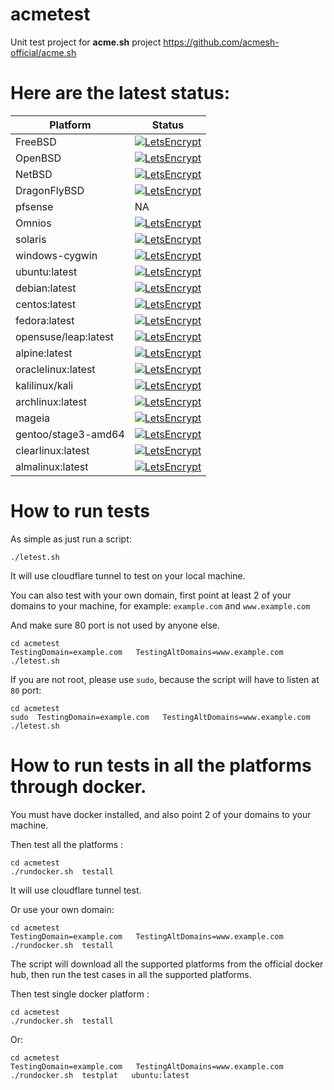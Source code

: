 # acmetest
Unit test project for **acme.sh** project https://github.com/acmesh-official/acme.sh



# Here are the latest status:

| Platform | Status|
-----------|-------|
|FreeBSD| [![LetsEncrypt](https://github.com/acmesh-official/acmetest/actions/workflows/FreeBSD.yml/badge.svg)](https://github.com/acmesh-official/acmetest/actions/workflows/FreeBSD.yml) |
|OpenBSD| [![LetsEncrypt](https://github.com/acmesh-official/acmetest/actions/workflows/OpenBSD.yml/badge.svg)](https://github.com/acmesh-official/acmetest/actions/workflows/OpenBSD.yml) |
|NetBSD| [![LetsEncrypt](https://github.com/acmesh-official/acmetest/actions/workflows/NetBSD.yml/badge.svg)](https://github.com/acmesh-official/acmetest/actions/workflows/NetBSD.yml) |
|DragonFlyBSD| [![LetsEncrypt](https://github.com/acmesh-official/acmetest/actions/workflows/DragonFlyBSD.yml/badge.svg)](https://github.com/acmesh-official/acmetest/actions/workflows/DragonFlyBSD.yml) |
|pfsense| NA |
|Omnios| [![LetsEncrypt](https://github.com/acmesh-official/acmetest/actions/workflows/Omnios.yml/badge.svg)](https://github.com/acmesh-official/acmetest/actions/workflows/Omnios.yml)|
|solaris| [![LetsEncrypt](https://github.com/acmesh-official/acmetest/actions/workflows/Solaris.yml/badge.svg)](https://github.com/acmesh-official/acmetest/actions/workflows/Solaris.yml)|
|windows-cygwin| [![LetsEncrypt](https://github.com/acmesh-official/acmetest/actions/workflows/Windows.yml/badge.svg)](https://github.com/acmesh-official/acmetest/actions/workflows/Windows.yml)|
|ubuntu:latest| [![LetsEncrypt](https://github.com/acmesh-official/acmetest/actions/workflows/Linux.yml/badge.svg)](https://github.com/acmesh-official/acmetest/actions/workflows/Linux.yml)|
|debian:latest| [![LetsEncrypt](https://github.com/acmesh-official/acmetest/actions/workflows/Linux.yml/badge.svg)](https://github.com/acmesh-official/acmetest/actions/workflows/Linux.yml)|
|centos:latest| [![LetsEncrypt](https://github.com/acmesh-official/acmetest/actions/workflows/Linux.yml/badge.svg)](https://github.com/acmesh-official/acmetest/actions/workflows/Linux.yml)|
|fedora:latest| [![LetsEncrypt](https://github.com/acmesh-official/acmetest/actions/workflows/Linux.yml/badge.svg)](https://github.com/acmesh-official/acmetest/actions/workflows/Linux.yml)|
|opensuse/leap:latest| [![LetsEncrypt](https://github.com/acmesh-official/acmetest/actions/workflows/Linux.yml/badge.svg)](https://github.com/acmesh-official/acmetest/actions/workflows/Linux.yml) |
|alpine:latest| [![LetsEncrypt](https://github.com/acmesh-official/acmetest/actions/workflows/Linux.yml/badge.svg)](https://github.com/acmesh-official/acmetest/actions/workflows/Linux.yml)|
|oraclelinux:latest| [![LetsEncrypt](https://github.com/acmesh-official/acmetest/actions/workflows/Linux.yml/badge.svg)](https://github.com/acmesh-official/acmetest/actions/workflows/Linux.yml)|
|kalilinux/kali| [![LetsEncrypt](https://github.com/acmesh-official/acmetest/actions/workflows/Linux.yml/badge.svg)](https://github.com/acmesh-official/acmetest/actions/workflows/Linux.yml) |
|archlinux:latest| [![LetsEncrypt](https://github.com/acmesh-official/acmetest/actions/workflows/Linux.yml/badge.svg)](https://github.com/acmesh-official/acmetest/actions/workflows/Linux.yml)|
|mageia| [![LetsEncrypt](https://github.com/acmesh-official/acmetest/actions/workflows/Linux.yml/badge.svg)](https://github.com/acmesh-official/acmetest/actions/workflows/Linux.yml) |
|gentoo/stage3-amd64| [![LetsEncrypt](https://github.com/acmesh-official/acmetest/actions/workflows/Linux.yml/badge.svg)](https://github.com/acmesh-official/acmetest/actions/workflows/Linux.yml)|
|clearlinux:latest| [![LetsEncrypt](https://github.com/acmesh-official/acmetest/actions/workflows/Linux.yml/badge.svg)](https://github.com/acmesh-official/acmetest/actions/workflows/Linux.yml)|
|almalinux:latest| [![LetsEncrypt](https://github.com/acmesh-official/acmetest/actions/workflows/Linux.yml/badge.svg)](https://github.com/acmesh-official/acmetest/actions/workflows/Linux.yml)|


# How to run tests

As simple as just run a script:

```
./letest.sh
```

It will use cloudflare tunnel to test on your local machine.


You can also test with your own domain, first point at least 2 of your domains to your machine, 
for example: `example.com` and `www.example.com`

And make sure 80 port is not used by anyone else.

```
cd acmetest
TestingDomain=example.com   TestingAltDomains=www.example.com  ./letest.sh
```

If you are not root,  please use `sudo`, because the script will have to listen at `80` port:

```
cd acmetest
sudo  TestingDomain=example.com   TestingAltDomains=www.example.com  ./letest.sh

```

# How to run tests in all the platforms through docker.

You must have docker installed, and also point 2 of your domains to your machine.

Then test all the platforms :

```
cd acmetest
./rundocker.sh  testall
```

It will use cloudflare tunnel test.

Or use your own domain:

```
cd acmetest
TestingDomain=example.com   TestingAltDomains=www.example.com  ./rundocker.sh  testall
```

The script will download all the supported platforms from the official docker hub, then run the test cases in all the supported platforms.

Then test single docker platform :

```
cd acmetest
./rundocker.sh  testall
```

Or:

```
cd acmetest
TestingDomain=example.com   TestingAltDomains=www.example.com  ./rundocker.sh  testplat   ubuntu:latest
```










